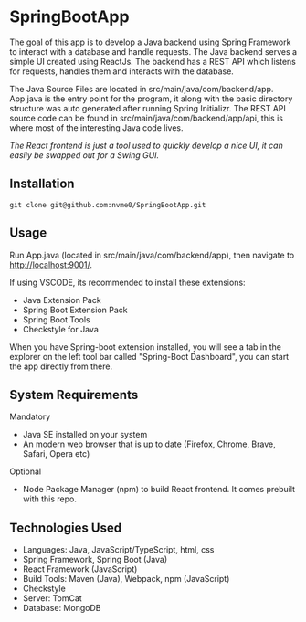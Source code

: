 # SpringBootApp

The goal of this app is to develop a Java backend using Spring Framework to interact with a database and handle requests. The Java backend serves a simple UI created using ReactJs. The backend has a REST API which listens for requests, handles them and interacts with the database.

The Java Source Files are located in src/main/java/com/backend/app.
App.java is the entry point for the program, it along with the basic directory structure was auto generated after running Spring Initializr.
The REST API source code can be found in src/main/java/com/backend/app/api, this is where most of the interesting Java code lives.

_The React frontend is just a tool used to quickly develop a nice UI, it can easily be swapped out for a Swing GUI._

## Installation

```#!/bin/bash
git clone git@github.com:nvme0/SpringBootApp.git
```

## Usage

Run App.java (located in src/main/java/com/backend/app), then navigate to <http://localhost:9001/>.

If using VSCODE, its recommended to install these extensions:

- Java Extension Pack
- Spring Boot Extension Pack
- Spring Boot Tools
- Checkstyle for Java

When you have Spring-boot extension installed, you will see a tab in the explorer on the left tool bar called "Spring-Boot Dashboard", you can start the app directly from there.

## System Requirements

Mandatory

- Java SE installed on your system
- An modern web browser that is up to date (Firefox, Chrome, Brave, Safari, Opera etc)

Optional

- Node Package Manager (npm) to build React frontend. It comes prebuilt with this repo.

## Technologies Used

- Languages: Java, JavaScript/TypeScript, html, css
- Spring Framework, Spring Boot (Java)
- React Framework (JavaScript)
- Build Tools: Maven (Java), Webpack, npm (JavaScript)
- Checkstyle
- Server: TomCat
- Database: MongoDB
